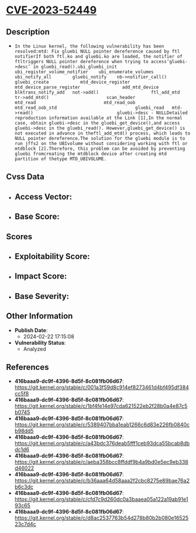 
# [CVE-2023-52449](https://cve.mitre.org/cgi-bin/cvename.cgi?name=CVE-2023-52449)

## Description

- `In the Linux kernel, the following vulnerability has been resolved:mtd: Fix gluebi NULL pointer dereference caused by ftl notifierIf both ftl.ko and gluebi.ko are loaded, the notifier of ftltriggers NULL pointer dereference when trying to access‘gluebi->desc’ in gluebi_read().ubi_gluebi_init  ubi_register_volume_notifier    ubi_enumerate_volumes      ubi_notify_all        gluebi_notify    nb->notifier_call()          gluebi_create            mtd_device_register              mtd_device_parse_register                add_mtd_device                  blktrans_notify_add   not->add()                    ftl_add_mtd         tr->add_mtd()                      scan_header                        mtd_read                          mtd_read_oob                            mtd_read_oob_std                              gluebi_read   mtd->read()                                gluebi->desc - NULLDetailed reproduction information available at the Link [1],In the normal case, obtain gluebi->desc in the gluebi_get_device(),and access gluebi->desc in the gluebi_read(). However,gluebi_get_device() is not executed in advance in theftl_add_mtd() process, which leads to NULL pointer dereference.The solution for the gluebi module is to run jffs2 on the UBIvolume without considering working with ftl or mtdblock [2].Therefore, this problem can be avoided by preventing gluebi fromcreating the mtdblock device after creating mtd partition of thetype MTD_UBIVOLUME.`

## Cvss Data

- **Access Vector**:
  - 
- **Base Score**:
  - 

## Scores

- **Exploitability Score**:
  - 
- **Impact Score**:
  - 
- **Base Severity**:
  - 

## Other Information

- **Publish Date**:
  - 2024-02-22 17:15:08
- **Vulnerability Status**:
  - Analyzed

## References

- **416baaa9-dc9f-4396-8d5f-8c081fb06d67**: https://git.kernel.org/stable/c/001a3f59d8c914ef8273461d4bf495df384cc5f8
- **416baaa9-dc9f-4396-8d5f-8c081fb06d67**: https://git.kernel.org/stable/c/1bf4fe14e97cda621522eb2f28b0a4e87c5b0745
- **416baaa9-dc9f-4396-8d5f-8c081fb06d67**: https://git.kernel.org/stable/c/5389407bba1eab1266c6d83e226fb0840cb98dd5
- **416baaa9-dc9f-4396-8d5f-8c081fb06d67**: https://git.kernel.org/stable/c/a43bdc376deab5fff1ceb93dca55bcab8dbdc1d6
- **416baaa9-dc9f-4396-8d5f-8c081fb06d67**: https://git.kernel.org/stable/c/aeba358bcc8ffddf9b4a9bd0e5ec9eb338d46022
- **416baaa9-dc9f-4396-8d5f-8c081fb06d67**: https://git.kernel.org/stable/c/b36aaa64d58aaa2f2cbc8275e89bae76a2b6c3dc
- **416baaa9-dc9f-4396-8d5f-8c081fb06d67**: https://git.kernel.org/stable/c/cfd7c9d260dc0a3baaea05a122a19ab91e193c65
- **416baaa9-dc9f-4396-8d5f-8c081fb06d67**: https://git.kernel.org/stable/c/d8ac2537763b54d278b80b2b080e1652523c7d4c

